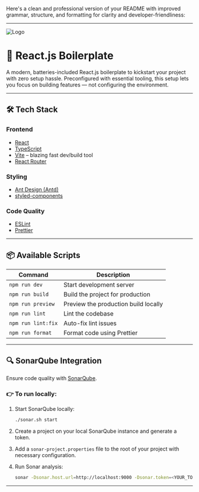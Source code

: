 Here's a clean and professional version of your README with improved grammar, structure, and formatting for clarity and developer-friendliness:

---

![Logo](https://www.simform.com/wp-content/uploads/2022/12/logo.svg)

# 🚀 React.js Boilerplate

A modern, batteries-included React.js boilerplate to kickstart your project with zero setup hassle. Preconfigured with essential tooling, this setup lets you focus on building features — not configuring the environment.

---

## 🛠️ Tech Stack

### **Frontend**

* [React](https://react.dev)
* [TypeScript](https://www.typescriptlang.org)
* [Vite](https://vitejs.dev) – blazing fast dev/build tool
* [React Router](https://reactrouter.com/en/main)

### **Styling**

* [Ant Design (Antd)](https://ant.design)
* [styled-components](https://styled-components.com)

### **Code Quality**

* [ESLint](https://eslint.org)
* [Prettier](https://prettier.io)

---

## 📦 Available Scripts

| Command            | Description                          |
| ------------------ | ------------------------------------ |
| `npm run dev`      | Start development server             |
| `npm run build`    | Build the project for production     |
| `npm run preview`  | Preview the production build locally |
| `npm run lint`     | Lint the codebase                    |
| `npm run lint:fix` | Auto-fix lint issues                 |
| `npm run format`   | Format code using Prettier           |

---

## 🔍 SonarQube Integration

Ensure code quality with [SonarQube](https://www.sonarsource.com/products/sonarqube/).

### 👉 To run locally:

1. Start SonarQube locally:

   ```bash
   ./sonar.sh start
   ```

2. Create a project on your local SonarQube instance and generate a token.

3. Add a `sonar-project.properties` file to the root of your project with necessary configuration.

4. Run Sonar analysis:

   ```bash
   sonar -Dsonar.host.url=http://localhost:9000 -Dsonar.token=<YOUR_TOKEN>
   ```

---
